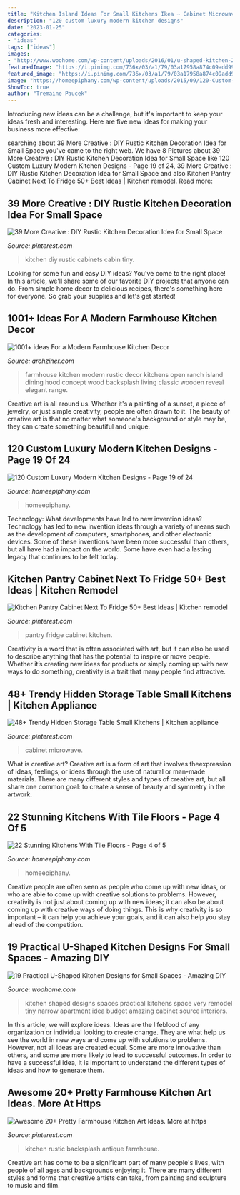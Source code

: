 ```yaml
---
title: "Kitchen Island Ideas For Small Kitchens Ikea ~ Cabinet Microwave"
description: "120 custom luxury modern kitchen designs"
date: "2023-01-25"
categories:
- "ideas"
tags: ["ideas"]
images:
- "http://www.woohome.com/wp-content/uploads/2016/01/u-shaped-kitchen-2.jpg"
featuredImage: "https://i.pinimg.com/736x/03/a1/79/03a17958a874c09add996cf6b2197bcf.jpg"
featured_image: "https://i.pinimg.com/736x/03/a1/79/03a17958a874c09add996cf6b2197bcf.jpg"
image: "https://homeepiphany.com/wp-content/uploads/2015/09/120-Custom-Luxury-Modern-Kitchen-Designs-94.jpg"
ShowToc: true
author: "Tremaine Paucek"
---
```



Introducing new ideas can be a challenge, but it's important to keep your ideas fresh and interesting. Here are five new ideas for making your business more effective:

	

		
searching about 39 More Creative : DIY Rustic Kitchen Decoration Idea for Small Space you've came to the right web. We have 8 Pictures about 39 More Creative : DIY Rustic Kitchen Decoration Idea for Small Space like 120 Custom Luxury Modern Kitchen Designs - Page 19 of 24, 39 More Creative : DIY Rustic Kitchen Decoration Idea for Small Space and also Kitchen Pantry Cabinet Next To Fridge 50+ Best Ideas | Kitchen remodel. Read more:
		
    
## 39 More Creative : DIY Rustic Kitchen Decoration Idea For Small Space

<img loading=lazy src="https://i.pinimg.com/736x/29/01/a0/2901a0a4caaa94a9662e1140970dde09.jpg" onerror="this.onerror=null;this.src='https://tse4.mm.bing.net/th?id=OIP.f5kkiBVegabS7A64w0Gq1gHaJ4&amp;pid=15.1';" alt="39 More Creative : DIY Rustic Kitchen Decoration Idea for Small Space">

_Source: pinterest.com_

>kitchen diy rustic cabinets cabin tiny. 

	

Looking for some fun and easy DIY ideas? You've come to the right place! In this article, we'll share some of our favorite DIY projects that anyone can do. From simple home decor to delicious recipes, there's something here for everyone. So grab your supplies and let's get started!

    
## 1001+ Ideas For A Modern Farmhouse Kitchen Decor

<img loading=lazy src="https://archziner.com/wp-content/uploads/2020/08/black-fixtures-above-wooden-island-with-white-countertop-modern-farmhouse-kitchen-decor-white-tiles-on-the-wall.jpg" onerror="this.onerror=null;this.src='https://tse2.mm.bing.net/th?id=OIP.VkrkMs2-YW-5-Z7S4oOZSwHaLH&amp;pid=15.1';" alt="1001+ ideas For a Modern Farmhouse Kitchen Decor">

_Source: archziner.com_

>farmhouse kitchen modern rustic decor kitchens open ranch island dining hood concept wood backsplash living classic wooden reveal elegant range. 

	

Creative art is all around us. Whether it's a painting of a sunset, a piece of jewelry, or just simple creativity, people are often drawn to it. The beauty of creative art is that no matter what someone's background or style may be, they can create something beautiful and unique.

    
## 120 Custom Luxury Modern Kitchen Designs - Page 19 Of 24

<img loading=lazy src="https://homeepiphany.com/wp-content/uploads/2015/09/120-Custom-Luxury-Modern-Kitchen-Designs-94.jpg" onerror="this.onerror=null;this.src='https://tse1.mm.bing.net/th?id=OIP.0Nqamc3O8wLCJI3tteubPQHaJl&amp;pid=15.1';" alt="120 Custom Luxury Modern Kitchen Designs - Page 19 of 24">

_Source: homeepiphany.com_

>homeepiphany. 

	

Technology: What developments have led to new invention ideas?
Technology has led to new invention ideas through a variety of means such as the development of computers, smartphones, and other electronic devices. Some of these inventions have been more successful than others, but all have had a impact on the world. Some have even had a lasting legacy that continues to be felt today.

    
## Kitchen Pantry Cabinet Next To Fridge 50+ Best Ideas | Kitchen Remodel

<img loading=lazy src="https://i.pinimg.com/736x/42/58/6a/42586ad40163c1abe3660e5c86975b71.jpg" onerror="this.onerror=null;this.src='https://tse2.mm.bing.net/th?id=OIP.iNqbqZJNxJxMGS-JJ-K9NAAAAA&amp;pid=15.1';" alt="Kitchen Pantry Cabinet Next To Fridge 50+ Best Ideas | Kitchen remodel">

_Source: pinterest.com_

>pantry fridge cabinet kitchen. 

	

Creativity is a word that is often associated with art, but it can also be used to describe anything that has the potential to inspire or move people. Whether it’s creating new ideas for products or simply coming up with new ways to do something, creativity is a trait that many people find attractive.

    
## 48+ Trendy Hidden Storage Table Small Kitchens | Kitchen Appliance

<img loading=lazy src="https://i.pinimg.com/736x/03/a1/79/03a17958a874c09add996cf6b2197bcf.jpg" onerror="this.onerror=null;this.src='https://tse2.mm.bing.net/th?id=OIP.MO6BDpcdq_ZfL3Ca_FgXTgAAAA&amp;pid=15.1';" alt="48+ Trendy Hidden Storage Table Small Kitchens | Kitchen appliance">

_Source: pinterest.com_

>cabinet microwave. 

	

What is creative art?
Creative art is a form of art that involves theexpression of ideas, feelings, or ideas through the use of natural or man-made materials. There are many different styles and types of creative art, but all share one common goal: to create a sense of beauty and symmetry in the artwork.

    
## 22 Stunning Kitchens With Tile Floors - Page 4 Of 5

<img loading=lazy src="https://homeepiphany.com/wp-content/uploads/2015/11/22-Stunning-Kitchens-With-Tile-Floors-15.jpg" onerror="this.onerror=null;this.src='https://tse4.mm.bing.net/th?id=OIP.nDTOMkcpImPmIZO_nYzvJgHaE8&amp;pid=15.1';" alt="22 Stunning Kitchens With Tile Floors - Page 4 of 5">

_Source: homeepiphany.com_

>homeepiphany. 

	

Creative people are often seen as people who come up with new ideas, or who are able to come up with creative solutions to problems. However, creativity is not just about coming up with new ideas; it can also be about coming up with creative ways of doing things. This is why creativity is so important – it can help you achieve your goals, and it can also help you stay ahead of the competition.

    
## 19 Practical U-Shaped Kitchen Designs For Small Spaces - Amazing DIY

<img loading=lazy src="http://www.woohome.com/wp-content/uploads/2016/01/u-shaped-kitchen-2.jpg" onerror="this.onerror=null;this.src='https://tse1.mm.bing.net/th?id=OIP.fTwRY5RQsWBmLNNJnRlJTwHaKy&amp;pid=15.1';" alt="19 Practical U-Shaped Kitchen Designs for Small Spaces - Amazing DIY">

_Source: woohome.com_

>kitchen shaped designs spaces practical kitchens space very remodel tiny narrow apartment idea budget amazing cabinet source interiors. 

	

In this article, we will explore ideas. Ideas are the lifeblood of any organization or individual looking to create change. They are what help us see the world in new ways and come up with solutions to problems. However, not all ideas are created equal. Some are more innovative than others, and some are more likely to lead to successful outcomes. In order to have a successful idea, it is important to understand the different types of ideas and how to generate them.

    
## Awesome 20+ Pretty Farmhouse Kitchen Art Ideas. More At Https

<img loading=lazy src="https://i.pinimg.com/736x/93/5a/fa/935afa68167dc2ddb1955f00e0c8ce2e.jpg" onerror="this.onerror=null;this.src='https://tse3.mm.bing.net/th?id=OIP.C4aO1kbwYCaiu6L5GdwfLAHaLF&amp;pid=15.1';" alt="Awesome 20+ Pretty Farmhouse Kitchen Art Ideas. More at https">

_Source: pinterest.com_

>kitchen rustic backsplash antique farmhouse. 

	

Creative art has come to be a significant part of many people's lives, with people of all ages and backgrounds enjoying it. There are many different styles and forms that creative artists can take, from painting and sculpture to music and film.

